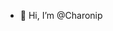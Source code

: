 - 👋 Hi, I’m @Charonip


<!---
Charonip/Charonip is a ✨ special ✨ repository because its `README.md` (this file) appears on your GitHub profile.
You can click the Preview link to take a look at your changes.
--->
